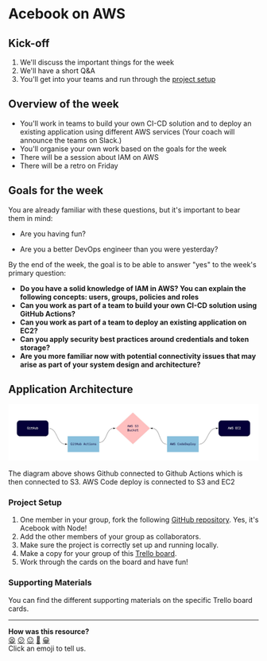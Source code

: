 # Acebook on AWS

## Kick-off

1. We'll discuss the important things for the week
2. We'll have a short Q&A
3. You'll get into your teams and run through the [project setup](#project-setup)

## Overview of the week

- You'll work in teams to build your own CI-CD solution and to deploy an existing application using different AWS services (Your coach will announce the teams on Slack.)
- You'll organise your own work based on the goals for the week
- There will be a session about IAM on AWS
- There will be a retro on Friday

## Goals for the week

You are already familiar with these questions, but it's important to bear them in mind:

* Are you having fun?

* Are you a better DevOps engineer than you were yesterday?

By the end of the week, the goal is to be able to answer "yes" to the week's primary question:

* **Do you have a solid knowledge of IAM in AWS? You can explain the following concepts: users, groups, policies and roles**
* **Can you work as part of a team to build your own CI-CD solution using GitHub Actions?**
* **Can you work as part of a team to deploy an existing application on EC2?**
* **Can you apply security best practices around credentials and token storage?**
* **Are you more familiar now with potential connectivity issues that may arise as part of your system design and architecture?**

## Application Architecture

![Acebook Architecture showing Github connected to Github Actions connected to AWS S3 bucket connected to AWS CodeDeploy connected to AWS EC2](assets/acebook-on-aws-architecture.jpg?raw=true "Acebook Architecture")

The diagram above shows Github connected to Github Actions which is then connected to S3. AWS Code deploy is connected to S3 and EC2

### Project Setup

1. One member in your group, fork the following [GitHub repository](https://github.com/makersacademy/acebook-node-template). Yes, it's Acebook with Node!
2. Add the other members of your group as collaborators.
3. Make sure the project is correctly set up and running locally.
4. Make a copy for your group of this [Trello board](https://trello.com/b/QYbN1b7t/acebook-on-aws-week-3).
5. Work through the cards on the board and have fun!

### Supporting Materials

You can find the different supporting materials on the specific Trello board cards.


<!-- BEGIN GENERATED SECTION DO NOT EDIT -->

---

**How was this resource?**  
[😫](https://airtable.com/shrUJ3t7KLMqVRFKR?prefill_Repository=makersacademy%2Fdevops-course&prefill_File=acebook-on-aws%2FREADME.md&prefill_Sentiment=😫) [😕](https://airtable.com/shrUJ3t7KLMqVRFKR?prefill_Repository=makersacademy%2Fdevops-course&prefill_File=acebook-on-aws%2FREADME.md&prefill_Sentiment=😕) [😐](https://airtable.com/shrUJ3t7KLMqVRFKR?prefill_Repository=makersacademy%2Fdevops-course&prefill_File=acebook-on-aws%2FREADME.md&prefill_Sentiment=😐) [🙂](https://airtable.com/shrUJ3t7KLMqVRFKR?prefill_Repository=makersacademy%2Fdevops-course&prefill_File=acebook-on-aws%2FREADME.md&prefill_Sentiment=🙂) [😀](https://airtable.com/shrUJ3t7KLMqVRFKR?prefill_Repository=makersacademy%2Fdevops-course&prefill_File=acebook-on-aws%2FREADME.md&prefill_Sentiment=😀)  
Click an emoji to tell us.

<!-- END GENERATED SECTION DO NOT EDIT -->
